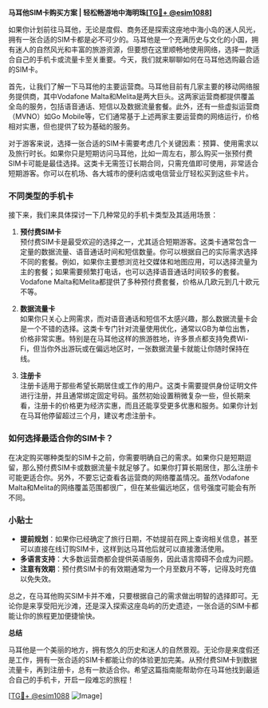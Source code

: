 **马耳他SIM卡购买方案 | 轻松畅游地中海明珠[[TG💪+ @esim1088](https://t.me/s/esim1088)]**

如果你计划前往马耳他，无论是度假、商务还是探索这座地中海小岛的迷人风光，拥有一张合适的SIM卡都是必不可少的。马耳他是一个充满历史与文化的小国，拥有迷人的自然风光和丰富的旅游资源，但要想在这里顺畅地使用网络，选择一款适合自己的手机卡或流量卡至关重要。今天，我们就来聊聊如何在马耳他选购最合适的SIM卡。

首先，让我们了解一下马耳他的主要运营商。马耳他目前有几家主要的移动网络服务提供商，其中Vodafone Malta和Melita是两大巨头。这两家运营商都提供覆盖全岛的服务，包括语音通话、短信以及数据流量套餐。此外，还有一些虚拟运营商（MVNO）如Go Mobile等，它们通常基于上述两家主要运营商的网络运行，价格相对实惠，但也提供了较为基础的服务。

对于游客来说，选择一张合适的SIM卡需要考虑几个关键因素：预算、使用需求以及旅行时长。如果你只是短期访问马耳他，比如一周左右，那么购买一张预付费SIM卡可能是最佳选择。这类卡无需签订长期合同，只需充值即可使用，非常适合短期游客。你可以在机场、各大城市的便利店或电信营业厅轻松买到这些卡片。

### 不同类型的手机卡

接下来，我们来具体探讨一下几种常见的手机卡类型及其适用场景：

1. **预付费SIM卡**  
   预付费SIM卡是最受欢迎的选择之一，尤其适合短期游客。这类卡通常包含一定量的数据流量、语音通话时间和短信数量。你可以根据自己的实际需求选择不同的套餐。例如，如果你主要想浏览社交媒体和地图应用，可以选择流量为主的套餐；如果需要频繁打电话，也可以选择语音通话时间较多的套餐。Vodafone Malta和Melita都提供了多种预付费套餐，价格从几欧元到几十欧元不等。

2. **数据流量卡**  
   如果你只关心上网需求，而对语音通话和短信不太感兴趣，那么数据流量卡会是一个不错的选择。这类卡专门针对流量使用优化，通常以GB为单位出售，价格非常实惠。特别是在马耳他这样的旅游胜地，许多景点都支持免费Wi-Fi，但当你外出游玩或在偏远地区时，一张数据流量卡就能让你随时保持在线。

3. **注册卡**  
   注册卡适用于那些希望长期居住或工作的用户。这类卡需要提供身份证明文件进行注册，并且通常绑定固定号码。虽然初始设置稍微复杂一些，但长期来看，注册卡的价格更为经济实惠，而且还能享受更多优惠和服务。如果你计划在马耳他停留超过三个月，建议考虑注册卡。

### 如何选择最适合你的SIM卡？

在决定购买哪种类型的SIM卡之前，你需要明确自己的需求。如果你只是短期逗留，那么预付费SIM卡或数据流量卡就足够了。如果你打算长期居住，那么注册卡可能更适合你。另外，不要忘记查看各运营商的网络覆盖情况。虽然Vodafone Malta和Melita的网络覆盖范围都很广，但在某些偏远地区，信号强度可能会有所不同。

### 小贴士

- **提前规划**：如果你已经确定了旅行日期，不妨提前在网上查询相关信息，甚至可以直接在线订购SIM卡，这样到达马耳他后就可以直接激活使用。
- **多语言支持**：大多数运营商都会提供英语服务，因此语言障碍不会成为问题。
- **注意有效期**：预付费SIM卡的有效期通常为一个月至数月不等，记得及时充值以免失效。

总之，在马耳他购买SIM卡并不难，只要根据自己的需求做出明智的选择即可。无论你是来享受阳光沙滩，还是深入探索这座岛屿的历史遗迹，一张合适的SIM卡都能让你的旅程更加便捷愉快。

**总结**

马耳他是一个美丽的地方，拥有悠久的历史和迷人的自然景观。无论你是来度假还是工作，拥有一张合适的SIM卡都能让你的体验更加完美。从预付费SIM卡到数据流量卡，再到注册卡，总有一款适合你。希望这篇指南能帮助你在马耳他找到最适合自己的手机卡，开启一段难忘的旅程！

[[TG💪+ @esim1088](https://t.me/s/esim1088) ![Image](https://i.postimg.cc/4NQfJmqS/Snipaste-2025-05-13-00-14-12.png)]